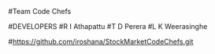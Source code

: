 #Team Code Chefs

#DEVELOPERS
#R I Athapattu 
#T D Perera
#L K Weerasinghe



#https://github.com/iroshana/StockMarketCodeChefs.git
